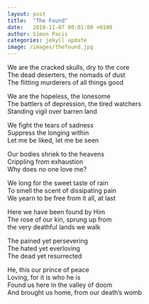 ```yaml
---
layout: post
title:  "The Found"
date:   2018-11-07 00:01:00 +0100
author: Simon Pacis
categories: jekyll update
image: /images/thefound.jpg
---
```

We are the cracked skulls, dry to the core  
The dead deserters, the nomads of dust  
The flitting murderers of all things good  
  
We are the hopeless, the lonesome  
The battlers of depression, the tired watchers  
Standing vigil over barren land  
  
We fight the tears of sadness  
Suppress the longing within  
Let me be liked, let me be seen  
  
Our bodies shriek to the heavens  
Crippling from exhaustion  
Why does no one love me?  
  
We long for the sweet taste of rain  
To smell the scent of dissipating pain  
We yearn to be free from it all, at last  
  
Here we have been found by Him  
The rose of our kin, sprung up from  
the very deathful lands we walk  
  
The pained yet persevering  
The hated yet everloving  
The dead yet resurrected  
  
He, this our prince of peace  
Loving, for it is who he is  
Found us here in the valley of doom  
And brought us home, from our death’s womb